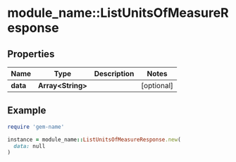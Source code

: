 # module_name::ListUnitsOfMeasureResponse

## Properties

| Name | Type | Description | Notes |
| ---- | ---- | ----------- | ----- |
| **data** | **Array&lt;String&gt;** |  | [optional] |

## Example

```ruby
require 'gem-name'

instance = module_name::ListUnitsOfMeasureResponse.new(
  data: null
)
```

